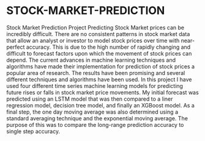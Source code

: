 # STOCK-MARKET-PREDICTION
Stock Market Prediction Project
Predicting Stock Market prices can be incredibly difficult.  There are no consistent patterns in stock market data that allow an analyst or investor to model stock prices over time with near-perfect accuracy.  This is due to the high number of rapidly changing and difficult to forecast factors upon which the movement of stock prices can depend.  The current advances in machine learning techniques and algorithms have made their implementation for prediction of stock prices a popular area of research.  The results have been promising and several different techniques and algorithms have been used.  In this project I have used four different time series machine learning models for predicting future rises or falls in stock market price movements.  My initial forecast was predicted using an LSTM model that was then compared to a liner regression model, decision tree model, and finally an XGBoost model.  As a final step, the one day moving average was also determined using a standard averaging technique and the exponential moving average.  The purpose of this was to compare the long-range prediction accuracy to single step accuracy.
